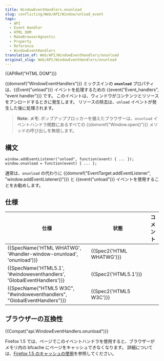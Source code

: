 ```yaml
---
title: WindowEventHandlers.onunload
slug: conflicting/Web/API/Window/unload_event
tags:
  - API
  - Event Handler
  - HTML DOM
  - MakeBrowserAgnostic
  - Property
  - Reference
  - WindowEventHandlers
translation_of: Web/API/WindowEventHandlers/onunload
original_slug: Web/API/WindowEventHandlers/onunload
---
```

{{APIRef("HTML DOM")}}

{{domxref("WindowEventHandlers")}} ミックスインの **`onunload`** プロパティは、{{Event("unload")}} イベントを処理するための {{event("Event_handlers", "event handler")}} です。 このイベントは、ウィンドウがコンテンツとリソースをアンロードするときに発生します。 リソースの除去は、`unload` イベントが発生した後に処理されます。

> **Note:** **メモ**: ポップアップブロッカーを備えたブラウザーは、`onunload` イベントハンドラ関数にあるすべての {{domxref("Window.open()")}} メソッドの呼び出しを無視します。

## 構文

```
window.addEventListener("unload", function(event) { ... });
window.onunload = function(event) { ... };
```

通常は、`onunload` の代わりに {{domxref("EventTarget.addEventListener", "window.addEventListener()")}} と {{event("unload")}} イベントを使用することをお勧めします。

## 仕様

| 仕様                                                                                             | 状態                             | コメント |
| ------------------------------------------------------------------------------------------------ | -------------------------------- | -------- |
| {{SpecName('HTML WHATWG', '#handler-window-onunload', 'onunload')}}         | {{Spec2('HTML WHATWG')}} |          |
| {{SpecName('HTML5.1', '#windoweventhandlers', 'GlobalEventHandlers')}}     | {{Spec2('HTML5.1')}}     |          |
| {{SpecName("HTML5 W3C", "#windoweventhandlers", "GlobalEventHandlers")}} | {{Spec2('HTML5 W3C')}}     |          |

## ブラウザーの互換性

{{Compat("api.WindowEventHandlers.onunload")}}

Firefox 1.5 では、ページでこのイベントハンドラを使用すると、ブラウザーがメモリ内の bfcache にページをキャッシュできなくなります。 詳細については、[Firefox 1.5 のキャッシュの使用](/ja/Firefox/Releases/1.5/Using_Firefox_1.5_caching)を参照してください。
